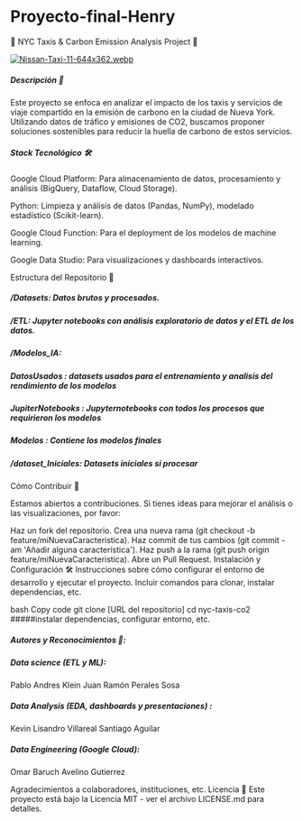 # Proyecto-final-Henry

🚕 NYC Taxis & Carbon Emission Analysis Project 🌱

[![Nissan-Taxi-11-644x362.webp](https://i.postimg.cc/Vkjtpg7n/Nissan-Taxi-11-644x362.webp)](https://postimg.cc/G4m9sFnm)

##### Descripción 📝
Este proyecto se enfoca en analizar el impacto de los taxis y servicios de viaje compartido en la emisión de carbono en la ciudad de Nueva York. Utilizando datos de tráfico y emisiones de CO2, buscamos proponer soluciones sostenibles para reducir la huella de carbono de estos servicios.

##### Stack Tecnológico 🛠️
Google Cloud Platform: Para almacenamiento de datos, procesamiento y análisis (BigQuery, Dataflow, Cloud Storage).

Python: Limpieza y análisis de datos (Pandas, NumPy), modelado estadístico (Scikit-learn).

Google Cloud Function: Para el deployment de los modelos de machine learning.

Google Data Studio: Para visualizaciones y dashboards interactivos.

Estructura del Repositorio 📂

##### /Datasets: Datos brutos y procesados.

##### /ETL: Jupyter notebooks con análisis exploratorio de datos y el ETL de los datos.

##### /Modelos_IA: 
  ##### DatosUsados : datasets usados para el entrenamiento y analisis del rendimiento de los modelos
  ##### JupiterNotebooks : Jupyternotebooks con todos los procesos que requirieron los modelos
  ##### Modelos : Contiene los modelos finales

##### /dataset_Iniciales: Datasets iniciales si procesar

Cómo Contribuir 👥

Estamos abiertos a contribuciones. Si tienes ideas para mejorar el análisis o las visualizaciones, por favor:

Haz un fork del repositorio.
Crea una nueva rama (git checkout -b feature/miNuevaCaracteristica).
Haz commit de tus cambios (git commit -am 'Añadir alguna característica').
Haz push a la rama (git push origin feature/miNuevaCaracteristica).
Abre un Pull Request.
Instalación y Configuración 🛠️
Instrucciones sobre cómo configurar el entorno de desarrollo y ejecutar el proyecto. Incluir comandos para clonar, instalar dependencias, etc.

bash
Copy code
git clone [URL del repositorio]
cd nyc-taxis-co2
#####instalar dependencias, configurar entorno, etc.

##### Autores y Reconocimientos 🌟:

##### Data science (ETL y ML):
Pablo Andres Klein
Juan Ramón Perales Sosa

##### Data Analysis (EDA, dashboards y presentaciones) :
Kevin Lisandro Villareal
Santiago Aguilar

##### Data Engineering (Google Cloud):
Omar Baruch Avelino Gutierrez

Agradecimientos a colaboradores, instituciones, etc.
Licencia 📄
Este proyecto está bajo la Licencia MIT - ver el archivo LICENSE.md para detalles.
